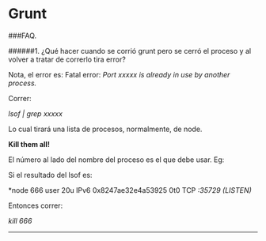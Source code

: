# Grunt



###FAQ.

######1. ¿Qué hacer cuando se corrió grunt pero se cerró el proceso y al volver a tratar de correrlo tira error?

Nota, el error es:
Fatal error: *Port xxxxx is already in use by another process.*

Correr: 

*lsof | grep xxxxx*

Lo cual tirará una lista de procesos, normalmente, de node.

**Kill them all!**

El número al lado del nombre del proceso es el que debe usar. Eg:

Si el resultado del lsof es:

*node 666 user 20u IPv6 0x8247ae32e4a53925 0t0 TCP *:35729 (LISTEN)*

Entonces correr:

*kill 666*

---

